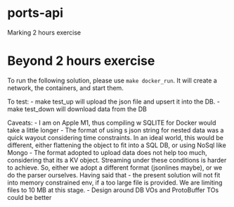 # ports-api
Marking 2 hours exercise

# Beyond 2 hours exercise
To run the following solution, please use `make docker_run`. It will create a network, the containers, and start them.

To test: 
    - make test_up will upload the json file and upsert it into the DB.
    - make test_down will download data from the DB

Caveats:
    - I am on Apple M1, thus compiling w SQLITE for Docker would take a little longer
    - The format of using s json string for nested data was a quick wayout considering time constraints. In an ideal world, this would be different, either flattening the object to fit into a SQL DB, or using NoSql like Mongo
    - The format adopted to upload data does not help too much, considering that its a KV object. Streaming under these conditions is harder to achieve. So, either we adopt a different format (jsonlines maybe), or we do the parser ourselves. Having said that - the present solution will not fit into memory constrained env, if a too large file is provided. We are limiting files to 10 MB at this stage.
    - Design around DB VOs and ProtoBuffer TOs could be better
